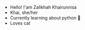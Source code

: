- Hello! I'am Zalikhah Khairunnisa
- Khai, she/her
- Currently learning about python 💭
- Loves cat 

<!---
ZalikhahKhai/ZalikhahKhai is a ✨ special ✨ repository because its `README.md` (this file) appears on your GitHub profile.
You can click the Preview link to take a look at your changes.
--->
